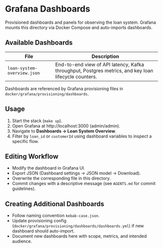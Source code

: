# Grafana Dashboards

Provisioned dashboards and panels for observing the loan system. Grafana mounts this directory via Docker Compose and auto-imports dashboards.

## Available Dashboards
| File | Description |
| --- | --- |
| `loan-system-overview.json` | End-to-end view of API latency, Kafka throughput, Postgres metrics, and key loan lifecycle counters. |

Dashboards are referenced by Grafana provisioning files in `docker/grafana/provisioning/dashboards`.

## Usage
1. Start the stack (`make up`).
2. Open Grafana at http://localhost:3000 (admin/admin).
3. Navigate to **Dashboards → Loan System Overview**.
4. Filter by `loan_id` or `customerId` using dashboard variables to inspect a specific flow.

## Editing Workflow
- Modify the dashboard in Grafana UI.
- Export JSON (Dashboard settings → JSON model → Download).
- Overwrite the corresponding file in this directory.
- Commit changes with a descriptive message (see `AGENTS.md` for commit guidelines).

## Creating Additional Dashboards
- Follow naming convention `kebab-case.json`.
- Update provisioning config (`docker/grafana/provisioning/dashboards/dashboards.yml`) if new dashboard should auto-import.
- Document new dashboards here with scope, metrics, and intended audience.
